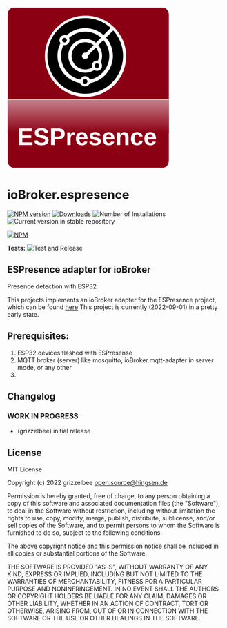![Logo](admin/espresence.svg)
# ioBroker.espresence

[![NPM version](https://img.shields.io/npm/v/iobroker.espresence.svg)](https://www.npmjs.com/package/iobroker.espresence)
[![Downloads](https://img.shields.io/npm/dm/iobroker.espresence.svg)](https://www.npmjs.com/package/iobroker.espresence)
![Number of Installations](https://iobroker.live/badges/espresence-installed.svg)
![Current version in stable repository](https://iobroker.live/badges/espresence-stable.svg)

[![NPM](https://nodei.co/npm/iobroker.espresence.png?downloads=true)](https://nodei.co/npm/iobroker.espresence/)

**Tests:** ![Test and Release](https://github.com/grizzelbee/ioBroker.espresence/workflows/Test%20and%20Release/badge.svg)

## ESPresence adapter for ioBroker

Presence detection with ESP32

This projects implements an ioBroker adapter for the ESPresence project, which can be found [here](https://espresense.com/)
This project is currently (2022-09-01) in a pretty early state. 

## Prerequisites:
1. ESP32 devices flashed with ESPresense 
2. MQTT broker (server) like mosquitto, ioBroker.mqtt-adapter in server mode, or any other
3. 

## Changelog
<!--
    Placeholder for the next version (at the beginning of the line):
    ### **WORK IN PROGRESS**
-->

### **WORK IN PROGRESS**
* (grizzelbee) initial release

## License
MIT License

Copyright (c) 2022 grizzelbee <open.source@hingsen.de>

Permission is hereby granted, free of charge, to any person obtaining a copy
of this software and associated documentation files (the "Software"), to deal
in the Software without restriction, including without limitation the rights
to use, copy, modify, merge, publish, distribute, sublicense, and/or sell
copies of the Software, and to permit persons to whom the Software is
furnished to do so, subject to the following conditions:

The above copyright notice and this permission notice shall be included in all
copies or substantial portions of the Software.

THE SOFTWARE IS PROVIDED "AS IS", WITHOUT WARRANTY OF ANY KIND, EXPRESS OR
IMPLIED, INCLUDING BUT NOT LIMITED TO THE WARRANTIES OF MERCHANTABILITY,
FITNESS FOR A PARTICULAR PURPOSE AND NONINFRINGEMENT. IN NO EVENT SHALL THE
AUTHORS OR COPYRIGHT HOLDERS BE LIABLE FOR ANY CLAIM, DAMAGES OR OTHER
LIABILITY, WHETHER IN AN ACTION OF CONTRACT, TORT OR OTHERWISE, ARISING FROM,
OUT OF OR IN CONNECTION WITH THE SOFTWARE OR THE USE OR OTHER DEALINGS IN THE
SOFTWARE.